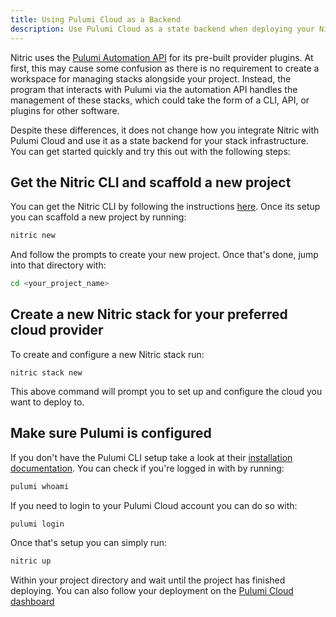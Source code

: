 ```yaml
---
title: Using Pulumi Cloud as a Backend
description: Use Pulumi Cloud as a state backend when deploying your Nitric applications
---
```


Nitric uses the [Pulumi Automation API](https://www.pulumi.com/automation/) for its pre-built provider plugins. At first, this may cause some confusion as there is no requirement to create a workspace for managing stacks alongside your project. Instead, the program that interacts with Pulumi via the automation API handles the management of these stacks, which could take the form of a CLI, API, or plugins for other software.

Despite these differences, it does not change how you integrate Nitric with Pulumi Cloud and use it as a state backend for your stack infrastructure. You can get started quickly and try this out with the following steps:

## Get the Nitric CLI and scaffold a new project

You can get the Nitric CLI by following the instructions [here](https://nitric.io/docs/installation). Once its setup you can scaffold a new project by running:

```bash
nitric new
```

And follow the prompts to create your new project. Once that's done, jump into that directory with:

```bash
cd <your_project_name>
```

## Create a new Nitric stack for your preferred cloud provider

To create and configure a new Nitric stack run:

```
nitric stack new
```

This above command will prompt you to set up and configure the cloud you want to deploy to.

## Make sure Pulumi is configured

If you don't have the Pulumi CLI setup take a look at their [installation documentation](https://www.pulumi.com/docs/get-started/install/). You can check if you're logged in with by running:

```bash
pulumi whoami
```

If you need to login to your Pulumi Cloud account you can do so with:

```bash
pulumi login
```

Once that's setup you can simply run:

```bash
nitric up
```

Within your project directory and wait until the project has finished deploying. You can also follow your deployment on the [Pulumi Cloud dashboard](https://app.pulumi.com)
